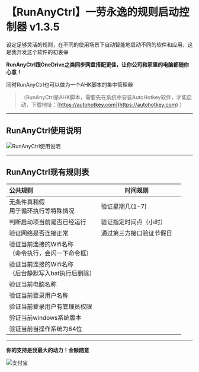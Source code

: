 # 【RunAnyCtrl】一劳永逸的规则启动控制器 v1.3.5

设定足够灵活的规则，在不同的使用场景下自动智能地启动不同的软件和应用，这是我开发这个软件的初衷😁

**RunAnyCtrl跟OneDrive之类同步网盘搭配更佳，让你公司和家里的电脑都随你心意！**


同时RunAnyCtrl也可以做为一个AHK脚本的集中管理器

> （RunAnyCtrl是AHK脚本，需要先在系统中安装AutoHotkey软件，才能启动，下载地址：[https://autohotkey.com](https://autohotkey.com) ）

---

## RunAnyCtrl使用说明

![RunAnyCtrl使用说明](https://raw.githubusercontent.com/hui-Zz/RunAnyCtrl/master/RunAnyCtrl使用说明.png)

---
## RunAnyCtrl现有规则表

| 公共规则                                                  | 时间规则                 |      |
| :-------------------------------------------------------- | ------------------------ | ---- |
| 无条件真和假<br />用于循环执行等特殊情况                  | 验证星期几(1-7)          |      |
| 判断启动项当前是否已经运行                                | 验证指定时间点（小时）   |      |
| 验证网络是否连接正常                                      | 通过第三方接口验证节假日 |      |
| 验证当前连接的Wifi名称<br />（命令执行，会闪一下命令框）  |                          |      |
| 验证当前连接的Wifi名称<br />（后台静默写入bat执行后删除） |                          |      |
| 验证当前电脑名称                                          |                          |      |
| 验证当前登录用户名称                                      |                          |      |
| 验证当前登录用户有管理员权限                              |                          |      |
| 验证当前windows系统版本                                   |                          |      |
| 验证当前当操作系统为64位                                  |                          |      |



---


**你的支持是我最大的动力！金额随意**

![支付宝](https://raw.githubusercontent.com/hui-Zz/RunAny/master/支持RunAny.jpg)

